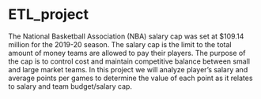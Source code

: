 # ETL_project

The National Basketball Association (NBA) salary cap was set at $109.14 million for the 2019-20 season.  The salary cap is the limit to the total amount of money teams are allowed to pay their players.  The purpose of the cap is to control cost and maintain competitive balance between small and large market teams.  In this project we will analyze player’s salary and average points per games to determine the value of each point as it relates to salary and team budget/salary cap.
